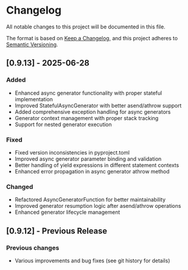 # Changelog

All notable changes to this project will be documented in this file.

The format is based on [Keep a Changelog](https://keepachangelog.com/en/1.0.0/),
and this project adheres to [Semantic Versioning](https://semver.org/spec/v2.0.0.html).

## [0.9.13] - 2025-06-28

### Added

- Enhanced async generator functionality with proper stateful implementation
- Improved StatefulAsyncGenerator with better asend/athrow support
- Added comprehensive exception handling for async generators
- Generator context management with proper stack tracking
- Support for nested generator execution

### Fixed

- Fixed version inconsistencies in pyproject.toml
- Improved async generator parameter binding and validation
- Better handling of yield expressions in different statement contexts
- Enhanced error propagation in async generator athrow method

### Changed

- Refactored AsyncGeneratorFunction for better maintainability
- Improved generator resumption logic after asend/athrow operations
- Enhanced generator lifecycle management

## [0.9.12] - Previous Release

### Previous changes

- Various improvements and bug fixes (see git history for details)
